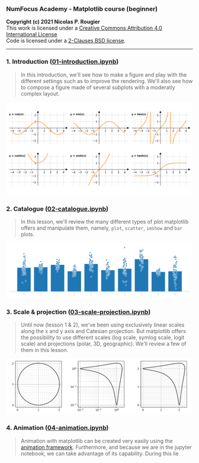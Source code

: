 ### NumFocus Academy - Matplotlib course (beginner)
**Copyright (c) 2021 Nicolas P. Rougier**  
This work is licensed under a [Creative Commons Attribution 4.0 International License](http://creativecommons.org/licenses/by/4.0/)  
Code is licensed under a [2-Clauses BSD license](https://opensource.org/licenses/BSD-2-Clause).

---

### 1. Introduction ([01-introduction.ipynb](./01-introduction.ipynb))
   
> In this introduction, we'll see how to make a figure and play with
> the different settings such as to improve the rendering. We'll also
> see how to compose a figure made of several subplots with a
> moderatly complex layout.

![](../images/01-exercise-2.png)


### 2. Catalogue ([02-catalogue.ipynb](./02-catalogue.ipynb))
   
> In this lesson, we'll review the many different types of plot
> matplotlib offers and manipulate them, namely, `plot`, `scatter`,
> `imshow` and `bar` plots.

![](../images/02-exercise-2.png)

### 3. Scale & projection ([03-scale-projection.ipynb](./03-scale-projection.ipynb))

> Until now (lesson 1 & 2), we've been using exclusively linear scales
> along the x and y axis and Catesian projection. But matplotlib
> offers the possibility to use different scales (log scale, symlog
> scale, logit scale) and projections (polar, 3D, geographic). We'll
> review a few of them in this lesson.

![](../images/03-exercise-1.png)

### 4. Animation ([04-animation.ipynb](./04-animation.ipynb))

> Animation with matplotlib can be created very easily using the
> [animation
> framework](https://matplotlib.org/stable/api/animation_api.html). Furthermore,
> and because we are in the jupyter notebook, we can take advantage of
> its capability. During this lie
     

<!--
# Jupyter notebooks

The course content should be completely reflected in written materials provided as Jupyter notebooks. Worked out examples should be fully narrated, and no code cell should be left unexplained.

The notebooks are used as source to build learning sequences in the online courses, making use of our Open edX extension for viewing Jupyter notebooks.

## Instructions

1. Use a naming convention where each notebook filename is prepended with a number, reflecting the order of the lessons in the course.

2. List all notebooks in this README.

3. Add any Python package dependencies to the `requirements.txt` file in the parent directory.

4. Add a dockerfile if there are additional package dependencies (e.g. Jupyter extensions).

5. We recommend that all notebooks be shared under a dual license: BSD-3 or MIT license for code, and CC-BY license for text and media.

6. GitHub actions may be added to test that dependencies install and notebooks can execute successfully.

**Important**: Use plenty of headers to organize the notebooks, and split Markdown cells in short portions (no more than a scroll on a laptop display).

**Important**: For any images embedded in Markdown cells, we need you to use HTML tags, and provide at least a width: `<img src="../images/name.jpg" width="600" />`
-->
